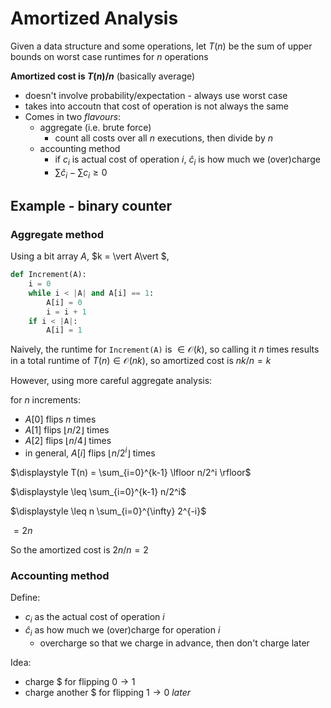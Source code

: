 # Amortized Analysis

Given a data structure and some operations, let $T(n)$ be the sum of upper bounds on worst case runtimes for $n$ operations

**Amortized cost is $T(n)/n$** (basically average)

- doesn't involve probability/expectation - always use worst case
- takes into accoutn that cost of operation is not always the same
- Comes in two *flavours*:
  - aggregate (i.e. brute force)
    - count all costs over all $n$ executions, then divide by $n$
  - accounting method
    - if $c_i$ is actual cost of operation $i$, $\hat c_i$ is how much we (over)charge
    - $\sum \hat c_i - \sum c_i \geq 0$

## Example - binary counter

### Aggregate method

Using a bit array $A$, $k = \vert A\vert $,

```python
def Increment(A):
    i = 0
    while i < |A| and A[i] == 1:
        A[i] = 0
        i = i + 1
    if i < |A|:
        A[i] = 1
```

Naively, the runtime for `Increment(A)` is $\in \mathcal O(k)$, so calling it $n$ times results in a total runtime of $T(n) \in \mathcal O(nk)$, so amortized cost is $nk/n = k$

However, using more careful aggregate analysis:

for $n$ increments:

- $A[0]$ flips $n$ times
- $A[1]$ flips $\lfloor n/2 \rfloor$ times
- $A[2]$ flips $\lfloor n/4 \rfloor$ times
- in general, $A[i]$ flips $\lfloor n/2^i \rfloor$ times

$\displaystyle T(n) = \sum_{i=0}^{k-1} \lfloor n/2^i \rfloor$

$\displaystyle \leq \sum_{i=0}^{k-1} n/2^i$

$\displaystyle \leq n \sum_{i=0}^{\infty} 2^{-i}$

$\displaystyle = 2n$

So the amortized cost is $2n/n = 2$

### Accounting method

Define:

- $c_i$ as the actual cost of operation $i$
- $\hat c_i$ as how much we (over)charge for operation $i$
  - overcharge so that we charge in advance, then don't charge later

Idea:

- charge \$ for flipping $0 \to 1$
- charge another \$ for flipping $1 \to 0$ *later*

